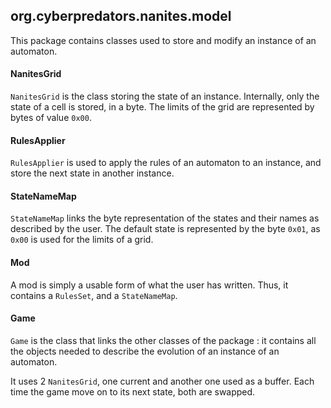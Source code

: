 ## org.cyberpredators.nanites.model

This package contains classes used to store and modify an instance of an automaton.

#### NanitesGrid

`NanitesGrid` is the class storing the state of an instance. Internally, only the state of a cell is stored, in a byte. The limits of the grid are represented by bytes of value `0x00`.

#### RulesApplier

`RulesApplier` is used to apply the rules of an automaton to an instance, and store the next state in another instance.

#### StateNameMap

`StateNameMap` links the byte representation of the states and their names as described by the user. The default state is represented by the byte `0x01`, as `0x00` is used for the limits of a grid.

#### Mod

A mod is simply a usable form of what the user has written. Thus, it contains a `RulesSet`, and a `StateNameMap`.

#### Game

`Game` is the class that links the other classes of the package : it contains all the objects needed to describe the evolution of an instance of an automaton.

It uses 2 `NanitesGrid`, one current and another one used as a buffer. Each time the game move on to its next state, both are swapped.
